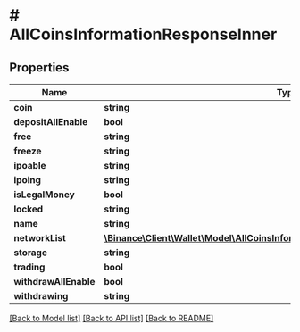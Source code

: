 # # AllCoinsInformationResponseInner

## Properties

Name | Type | Description | Notes
------------ | ------------- | ------------- | -------------
**coin** | **string** |  | [optional]
**depositAllEnable** | **bool** |  | [optional]
**free** | **string** |  | [optional]
**freeze** | **string** |  | [optional]
**ipoable** | **string** |  | [optional]
**ipoing** | **string** |  | [optional]
**isLegalMoney** | **bool** |  | [optional]
**locked** | **string** |  | [optional]
**name** | **string** |  | [optional]
**networkList** | [**\Binance\Client\Wallet\Model\AllCoinsInformationResponseInnerNetworkListInner[]**](AllCoinsInformationResponseInnerNetworkListInner.md) |  | [optional]
**storage** | **string** |  | [optional]
**trading** | **bool** |  | [optional]
**withdrawAllEnable** | **bool** |  | [optional]
**withdrawing** | **string** |  | [optional]

[[Back to Model list]](../../README.md#models) [[Back to API list]](../../README.md#endpoints) [[Back to README]](../../README.md)
